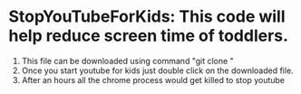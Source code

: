 # StopYouTubeForKids: This code will help reduce screen time of toddlers.

1. This file can be downloaded using command "git clone "
2. Once you start youtube for kids just double click on the downloaded file. 
3. After an hours all the chrome process would get killed to stop youtube 
